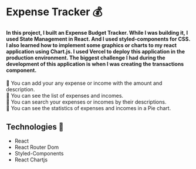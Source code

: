 # Expense Tracker 💰

#### In this project, I built an Expense Budget Tracker. While I was building it, I used State Management in React. And I used styled-components for CSS. I also learned how to implement some graphics or charts to my react application using Chart.js. I used Vercel to deploy this application in the production environment. The biggest challenge I had during the development of this application is when I was creating the transactions component.

📌 You can add your any expense or income with the amount and description.  
📌 You can see the list of expenses and incomes.   
📌 You can search your expenses or incomes by their descriptions.  
📌 You can see the statistics of expenses and incomes in a Pie chart.   

## Technologies 🚀
- React
- React Router Dom
- Styled-Components
- React Chartjs

